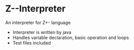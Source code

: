 # Z--Interpreter
An interpreter for Z+- language 
  * Interpreter is written by java 
  * Handles variable declaration, basic operation and loops
  * Test files included
   
